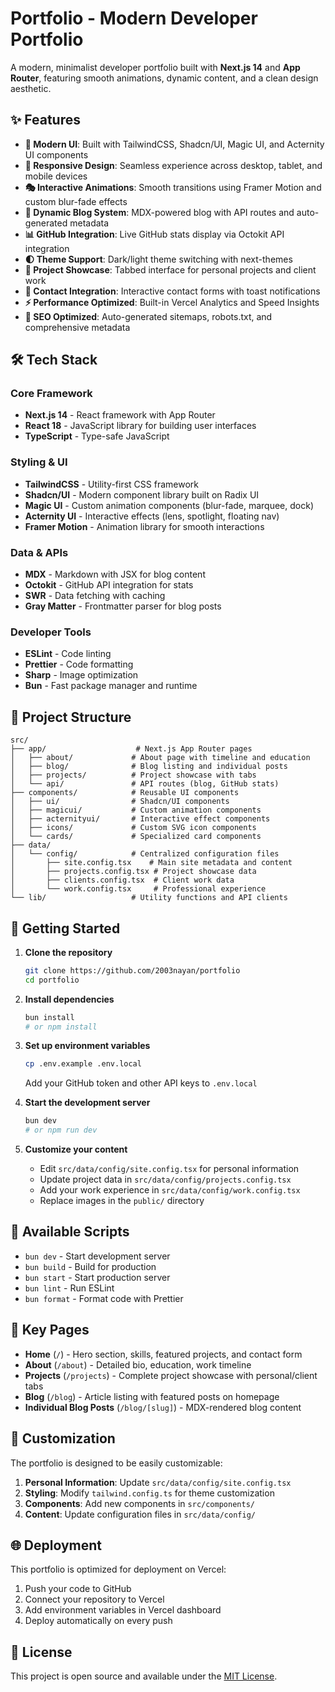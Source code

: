 # Portfolio - Modern Developer Portfolio

A modern, minimalist developer portfolio built with **Next.js 14** and **App Router**, featuring smooth animations, dynamic content, and a clean design aesthetic.

## ✨ Features

- **🎨 Modern UI**: Built with TailwindCSS, Shadcn/UI, Magic UI, and Acternity UI components
- **📱 Responsive Design**: Seamless experience across desktop, tablet, and mobile devices  
- **🎭 Interactive Animations**: Smooth transitions using Framer Motion and custom blur-fade effects
- **📝 Dynamic Blog System**: MDX-powered blog with API routes and auto-generated metadata
- **📊 GitHub Integration**: Live GitHub stats display via Octokit API integration
- **🌓 Theme Support**: Dark/light theme switching with next-themes
- **🔧 Project Showcase**: Tabbed interface for personal projects and client work
- **📧 Contact Integration**: Interactive contact forms with toast notifications
- **⚡ Performance Optimized**: Built-in Vercel Analytics and Speed Insights
- **🎯 SEO Optimized**: Auto-generated sitemaps, robots.txt, and comprehensive metadata

## 🛠️ Tech Stack

### Core Framework
- **Next.js 14** - React framework with App Router
- **React 18** - JavaScript library for building user interfaces  
- **TypeScript** - Type-safe JavaScript

### Styling & UI
- **TailwindCSS** - Utility-first CSS framework
- **Shadcn/UI** - Modern component library built on Radix UI
- **Magic UI** - Custom animation components (blur-fade, marquee, dock)
- **Acternity UI** - Interactive effects (lens, spotlight, floating nav)
- **Framer Motion** - Animation library for smooth interactions

### Data & APIs
- **MDX** - Markdown with JSX for blog content
- **Octokit** - GitHub API integration for stats
- **SWR** - Data fetching with caching
- **Gray Matter** - Frontmatter parser for blog posts

### Developer Tools
- **ESLint** - Code linting
- **Prettier** - Code formatting  
- **Sharp** - Image optimization
- **Bun** - Fast package manager and runtime

## 📁 Project Structure

```
src/
├── app/                    # Next.js App Router pages
│   ├── about/             # About page with timeline and education
│   ├── blog/              # Blog listing and individual posts
│   ├── projects/          # Project showcase with tabs
│   └── api/               # API routes (blog, GitHub stats)
├── components/            # Reusable UI components
│   ├── ui/                # Shadcn/UI components
│   ├── magicui/           # Custom animation components
│   ├── acternityui/       # Interactive effect components
│   ├── icons/             # Custom SVG icon components
│   └── cards/             # Specialized card components
├── data/
│   └── config/            # Centralized configuration files
│       ├── site.config.tsx    # Main site metadata and content
│       ├── projects.config.tsx # Project showcase data
│       ├── clients.config.tsx  # Client work data
│       └── work.config.tsx     # Professional experience
└── lib/                   # Utility functions and API clients
```

## 🚀 Getting Started

1. **Clone the repository**
   ```bash
   git clone https://github.com/2003nayan/portfolio
   cd portfolio
   ```

2. **Install dependencies**
   ```bash
   bun install
   # or npm install
   ```

3. **Set up environment variables**
   ```bash
   cp .env.example .env.local
   ```
   Add your GitHub token and other API keys to `.env.local`

4. **Start the development server**
   ```bash
   bun dev
   # or npm run dev
   ```

5. **Customize your content**
   - Edit `src/data/config/site.config.tsx` for personal information
   - Update project data in `src/data/config/projects.config.tsx`
   - Add your work experience in `src/data/config/work.config.tsx`
   - Replace images in the `public/` directory

## 📜 Available Scripts

- `bun dev` - Start development server
- `bun build` - Build for production  
- `bun start` - Start production server
- `bun lint` - Run ESLint
- `bun format` - Format code with Prettier

## 🎯 Key Pages

- **Home** (`/`) - Hero section, skills, featured projects, and contact form
- **About** (`/about`) - Detailed bio, education, work timeline
- **Projects** (`/projects`) - Complete project showcase with personal/client tabs  
- **Blog** (`/blog`) - Article listing with featured posts on homepage
- **Individual Blog Posts** (`/blog/[slug]`) - MDX-rendered blog content

## 🔧 Customization

The portfolio is designed to be easily customizable:

1. **Personal Information**: Update `src/data/config/site.config.tsx`
2. **Styling**: Modify `tailwind.config.ts` for theme customization
3. **Components**: Add new components in `src/components/`
4. **Content**: Update configuration files in `src/data/config/`

## 🌐 Deployment

This portfolio is optimized for deployment on Vercel:

1. Push your code to GitHub
2. Connect your repository to Vercel
3. Add environment variables in Vercel dashboard
4. Deploy automatically on every push

## 📄 License

This project is open source and available under the [MIT License](LICENSE).
